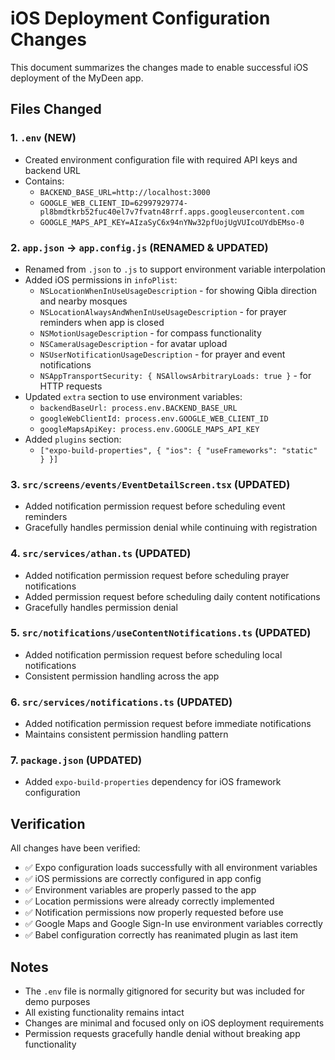 # iOS Deployment Configuration Changes

This document summarizes the changes made to enable successful iOS deployment of the MyDeen app.

## Files Changed

### 1. `.env` (NEW)
- Created environment configuration file with required API keys and backend URL
- Contains:
  - `BACKEND_BASE_URL=http://localhost:3000`
  - `GOOGLE_WEB_CLIENT_ID=62997929774-pl8bmdtkrb52fuc40el7v7fvatn48rrf.apps.googleusercontent.com`
  - `GOOGLE_MAPS_API_KEY=AIzaSyC6x94nYNw32pfUojUgVUIcoUYdbEMso-0`

### 2. `app.json` → `app.config.js` (RENAMED & UPDATED)
- Renamed from `.json` to `.js` to support environment variable interpolation
- Added iOS permissions in `infoPlist`:
  - `NSLocationWhenInUseUsageDescription` - for showing Qibla direction and nearby mosques
  - `NSLocationAlwaysAndWhenInUseUsageDescription` - for prayer reminders when app is closed
  - `NSMotionUsageDescription` - for compass functionality
  - `NSCameraUsageDescription` - for avatar upload
  - `NSUserNotificationUsageDescription` - for prayer and event notifications
  - `NSAppTransportSecurity: { NSAllowsArbitraryLoads: true }` - for HTTP requests
- Updated `extra` section to use environment variables:
  - `backendBaseUrl: process.env.BACKEND_BASE_URL`
  - `googleWebClientId: process.env.GOOGLE_WEB_CLIENT_ID`
  - `googleMapsApiKey: process.env.GOOGLE_MAPS_API_KEY`
- Added `plugins` section:
  - `["expo-build-properties", { "ios": { "useFrameworks": "static" } }]`

### 3. `src/screens/events/EventDetailScreen.tsx` (UPDATED)
- Added notification permission request before scheduling event reminders
- Gracefully handles permission denial while continuing with registration

### 4. `src/services/athan.ts` (UPDATED)
- Added notification permission request before scheduling prayer notifications
- Added permission request before scheduling daily content notifications
- Gracefully handles permission denial

### 5. `src/notifications/useContentNotifications.ts` (UPDATED)
- Added notification permission request before scheduling local notifications
- Consistent permission handling across the app

### 6. `src/services/notifications.ts` (UPDATED)
- Added notification permission request before immediate notifications
- Maintains consistent permission handling pattern

### 7. `package.json` (UPDATED)
- Added `expo-build-properties` dependency for iOS framework configuration

## Verification

All changes have been verified:
- ✅ Expo configuration loads successfully with all environment variables
- ✅ iOS permissions are correctly configured in app config
- ✅ Environment variables are properly passed to the app
- ✅ Location permissions were already correctly implemented
- ✅ Notification permissions now properly requested before use
- ✅ Google Maps and Google Sign-In use environment variables correctly
- ✅ Babel configuration correctly has reanimated plugin as last item

## Notes

- The `.env` file is normally gitignored for security but was included for demo purposes
- All existing functionality remains intact
- Changes are minimal and focused only on iOS deployment requirements
- Permission requests gracefully handle denial without breaking app functionality